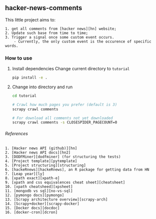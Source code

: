 ## hacker-news-comments
This little project aims to:

    1. get all comments from [hacker news][hn] website;
    2. Update such base from time to time;
    3. Trigger a signal once some custom event occurs.
        - Currently, the only custom event is the occurence of specific words.

### How to use

1. Install dependencies
Change current directory to `tutorial`
    ```sh
    pip install -e .
    ```

2. Change into directory and run
    ```sh
    cd tutorial
    
    # Crawl how much pages you prefer (default is 3)
    scrapy crawl comments
    
    # For download all comments not yet downloaded
    scrapy crawl comments -s CLOSESPIDER_PAGECOUNT=0
    ```

###### References
    1. [Hacker news API (github)][hn]
    2. [Hacker news API docs][hn2]
    3. [DODFMiner][dodfminer] (for structuring the tests)
    4. [Project template][pytemplate]
    5. [Project structuring][structuring]
    6. [hackeRnews][hackeRnews], an R package for getting data from HN
    7. [Leap year][ly]
    8. [xpath exact][xpath-e]
    9. [xpath and css equivalences cheat sheet][cheatsheet]
    10. [xpath cheatsheed][xpsheet]
    11. [mongodb vs sql][no-vs-sql]
    12. [pymongo docs][pymongo]
    13. [Scrapy architecture overview][scrapy-arch]
    14. [Scrapy+docker][scrapy-docker]
    15. [Docker docs][docdoc]
    16. [docker-cron][dcron]

[hn]: https://news.ycombinator.com/
[hn2]: https://hackernews.api-docs.io/v0/items/comment
[dodfminer]: https://github.com/UnB-KnEDLe/DODFMiner
[pytemplate]: https://realpython.com/python-application-layouts/#command-line-application-layouts
[structuring]: https://docs.python-guide.org/writing/structure/
[hackeRnews]: https://cran.r-project.org/web/packages/hackeRnews/vignettes/hackeRnews-specs.html 
[ly]: https://www.programiz.com/python-programming/examples/leap-year
[xpath-e]: https://bangladroid.wordpress.com/2018/05/24/xpath-how-to-locate-a-node-using-exact-text-match/
[cheatsheet]: https://en.wikibooks.org/wiki/XPath/CSS_Equivalents
[xpsheet]: https://devhints.io/xpath
[no-vs-sql]: https://www.xplenty.com/blog/mongodb-vs-mysql/
[pymongo]: https://pymongo.readthedocs.io/en/stable/tutorial.html
[scrapy-arch]: https://docs.scrapy.org/en/latest/topics/architecture.html
[scrapy-docker]: https://shinesolutions.com/2018/09/13/running-a-web-crawler-in-a-docker-container/
[docdoc]: https://docs.docker.com/
[dcron]: https://github.com/Ekito/docker-cron

